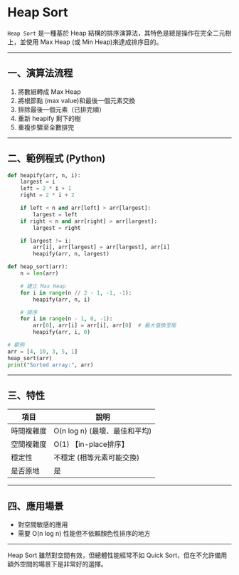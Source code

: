 # Heap Sort

`Heap Sort` 是一種基於 Heap 結構的排序演算法，其特色是總是操作在完全二元樹上，並使用 Max Heap (或 Min Heap)來達成排序目的。

---

## 一、演算法流程

1. 將數組轉成 Max Heap
2. 將根節點 (max value)和最後一個元素交換
3. 排除最後一個元素（已排完順）
4. 重新 heapify 剩下的樹
5. 重複步驟至全數排完

---

## 二、範例程式 (Python)

```python
def heapify(arr, n, i):
    largest = i
    left = 2 * i + 1
    right = 2 * i + 2

    if left < n and arr[left] > arr[largest]:
        largest = left
    if right < n and arr[right] > arr[largest]:
        largest = right

    if largest != i:
        arr[i], arr[largest] = arr[largest], arr[i]
        heapify(arr, n, largest)

def heap_sort(arr):
    n = len(arr)

    # 建立 Max Heap
    for i in range(n // 2 - 1, -1, -1):
        heapify(arr, n, i)

    # 排序
    for i in range(n - 1, 0, -1):
        arr[0], arr[i] = arr[i], arr[0]  # 最大值換至尾
        heapify(arr, i, 0)

# 範例
arr = [4, 10, 3, 5, 1]
heap_sort(arr)
print("Sorted array:", arr)
```

---

## 三、特性

| 項目    | 說明                    |
| ----- | --------------------- |
| 時間複雜度 | O(n log n) (最壞、最佳和平均) |
| 空間複雜度 | O(1) 【in-place排序】     |
| 穩定性   | 不穩定 (相等元素可能交換)        |
| 是否原地  | 是                     |

---

## 四、應用場景

* 對空間敏感的應用
* 需要 O(n log n) 性能但不依賴顏色性排序的地方

---

Heap Sort 雖然對空間有效，但總體性能經常不如 Quick Sort，但在不允許備用額外空間的場景下是非常好的選擇。
